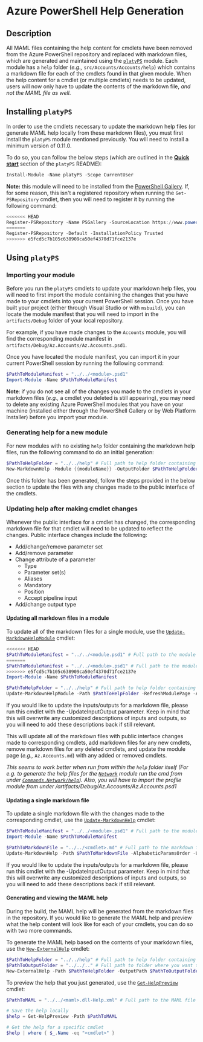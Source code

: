# Azure PowerShell Help Generation

## Description

All MAML files containing the help content for cmdlets have been removed from the Azure PowerShell repository and replaced with markdown files, which are generated and maintained using the [`platyPS`](https://github.com/PowerShell/platyPS) module. Each module has a `help` folder (_e.g.,_ `src/Accounts/Accounts/help`) which contains a markdown file for each of the cmdlets found in that given module. When the help content for a cmdlet (or multiple cmdlets) needs to be updated, users will now only have to update the contents of the markdown file, _and not the MAML file as well_.

## Installing `platyPS`

In order to use the cmdlets necessary to update the markdown help files (or generate MAML help locally from these markdown files), you must first install the `platyPS` module mentioned previously.  You will need to install a minimum version of 0.11.0.

To do so, you can follow the below steps (which are outlined in the [**Quick start**](https://github.com/PowerShell/platyPS#quick-start) section of the `platyPS` README):

```powershell
Install-Module -Name platyPS -Scope CurrentUser
```

**Note:** this module will need to be installed from the [PowerShell Gallery](http://www.powershellgallery.com/). If, for some reason, this isn't a registered repository when running the `Get-PSRepository` cmdlet, then you will need to register it by running the following command:

```powershell
<<<<<<< HEAD
Register-PSRepository -Name PSGallery -SourceLocation https://www.powershellgallery.com/api/v2/
=======
Register-PSRepository -Default -InstallationPolicy Trusted
>>>>>>> e5fcd5c7b105c638909ca50ef4370d71fce2137e
```

## Using `platyPS`

### Importing your module

Before you run the `platyPS` cmdlets to update your markdown help files, you will need to first import the module containing the changes that you have made to your cmdlets into your current PowerShell session. Once you have built your project (either through Visual Studio or with `msbuild`), you can locate the module manifest that you will need to import in the `artifacts/Debug` folder of your local repository.

For example, if you have made changes to the `Accounts` module, you will find the corresponding module manifest in `artifacts/Debug/Az.Accounts/Az.Accounts.psd1`.

Once you have located the module manifest, you can import it in your current PowerShell session by running the following command:

```powershell
$PathToModuleManifest = "../../<module>.psd1"
Import-Module -Name $PathToModuleManifest
```

**Note**: if you do not see all of the changes you made to the cmdlets in your markdown files (_e.g.,_ a cmdlet you deleted is still appearing), you may need to delete any existing Azure PowerShell modules that you have on your machine (installed either through the PowerShell Gallery or by Web Platform Installer) before you import your module.

### Generating help for a new module

For new modules with no existing `help` folder containing the markdown help files, run the following command to do an initial generation:

```powershell
$PathToHelpFolder = "../../help" # Full path to help folder containing markdown files to be generated (e.g., src/Accounts/Accounts/help)
New-MarkdownHelp -Module {{moduleName}} -OutputFolder $PathToHelpFolder -AlphabeticParamsOrder -UseFullTypeName -WithModulePage
```

Once this folder has been generated, follow the steps provided in the below section to update the files with any changes made to the public interface of the cmdlets.

### Updating help after making cmdlet changes

Whenever the public interface for a cmdlet has changed, the corresponding markdown file for that cmdlet will need to be updated to reflect the changes. Public interface changes include the following:

- Add/change/remove parameter set
- Add/remove parameter
- Change attribute of a parameter
    - Type
    - Parameter set(s)
    - Aliases
    - Mandatory
    - Position
    - Accept pipeline input
- Add/change output type

#### Updating all markdown files in a module

To update all of the markdown files for a single module, use the [`Update-MarkdownHelpModule`](https://github.com/PowerShell/platyPS/blob/master/docs/Update-MarkdownHelpModule.md) cmdlet:

```powershell
<<<<<<< HEAD
$PathToModuleManifest = "../../<module.psd1" # Full path to the module manifest that you have updated
=======
$PathToModuleManifest = "../../<module>.psd1" # Full path to the module manifest that you have updated
>>>>>>> e5fcd5c7b105c638909ca50ef4370d71fce2137e
Import-Module -Name $PathToModuleManifest

$PathToHelpFolder = "../../help" # Full path to help folder containing markdown files to be updated
Update-MarkdownHelpModule -Path $PathToHelpFolder -RefreshModulePage -AlphabeticParamsOrder -UseFullTypeName
```

If you would like to update the inputs/outputs for a markdown file, please run this cmdlet with the -UpdateInputOutput parameter.  Keep in mind that this will overwrite any customized descriptions of inputs and outputs, so you will need to add these descriptions back if still relevant.

This will update all of the markdown files with public interface changes made to corresponding cmdlets, add markdown files for any new cmdlets, remove markdown files for any deleted cmdlets, and update the module page (_e.g.,_ `Az.Accounts.md`) with any added or removed cmdlets.

_This seems to work better when run from within the `help` folder itself (For e.g. to generate the help files for the [`Network`](src/Network) module run the cmd from under [`Commands.Network/help`](src/Network/Network/help)). Also, you will have to import the profile module from under <Repo base path>/artifacts/Debug/Az.Accounts/Az.Accounts.psd1_
 
#### Updating a single markdown file

To update a single markdown file with the changes made to the corresponding cmdlet, use the [`Update-MarkdownHelp`](https://github.com/PowerShell/platyPS/blob/master/docs/Update-MarkdownHelp.md) cmdlet:

```powershell
$PathToModuleManifest = "../../<module>.psd1" # Full path to the module manifest that you have updated
Import-Module -Name $PathToModuleManifest

$PathToMarkdownFile = "../../<cmdlet>.md" # Full path to the markdown file to be updated
Update-MarkdownHelp -Path $PathToMarkdownFile -AlphabeticParamsOrder -UseFullTypeName
```

If you would like to update the inputs/outputs for a markdown file, please run this cmdlet with the -UpdateInputOutput parameter.  Keep in mind that this will overwrite any customized descriptions of inputs and outputs, so you will need to add these descriptions back if still relevant.

#### Generating and viewing the MAML help

During the build, the MAML help will be generated from the markdown files in the repository. If you would like to generate the MAML help and preview what the help content will look like for each of your cmdlets, you can do so with two more commands.

To generate the MAML help based on the contents of your markdown files, use the [`New-ExternalHelp`](https://github.com/PowerShell/platyPS/blob/master/docs/New-ExternalHelp.md) cmdlet:

```powershell
$PathToHelpFolder = "../../help" # Full path to help folder containing markdown files to be updated
$PathToOutputFolder = "../../.." # Full path to folder where you want the MAML file to be generated
New-ExternalHelp -Path $PathToHelpFolder -OutputPath $PathToOutputFolder
```

To preview the help that you just generated, use the [`Get-HelpPreview`](https://github.com/PowerShell/platyPS/blob/master/docs/Get-HelpPreview.md) cmdlet:

```powershell
$PathToMAML = "../../<maml>.dll-Help.xml" # Full path to the MAML file that was generated

# Save the help locally
$help = Get-HelpPreview -Path $PathToMAML

# Get the help for a specific cmdlet
$help | where { $_.Name -eq "<cmdlet>" }
```

